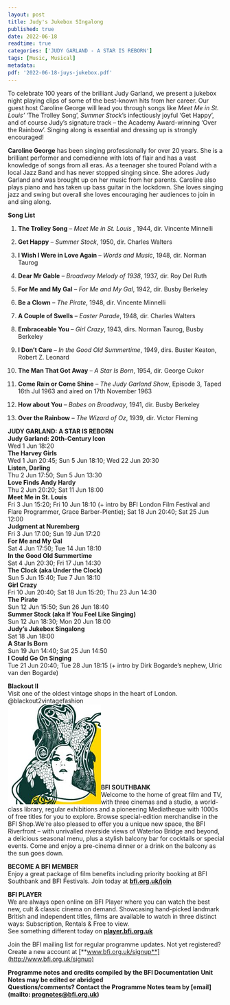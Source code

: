 ```yaml
---
layout: post
title: Judy's Jukebox SIngalong
published: true
date: 2022-06-18
readtime: true
categories: ['JUDY GARLAND - A STAR IS REBORN']
tags: [Music, Musical]
metadata:
pdf: '2022-06-18-juys-jukebox.pdf'
---
```


To celebrate 100 years of the brilliant Judy Garland, we present a jukebox night playing clips of some of the best-known hits from her career. Our guest host Caroline George will lead you through songs like _Meet Me in St. Louis’_ ‘The Trolley Song’, _Summer_ _Stock_’s infectiously joyful ‘Get Happy’, and of course Judy’s signature track – the Academy Award-winning ‘Over the Rainbow’. Singing along is essential and dressing up is strongly encouraged!

**Caroline George** has been singing professionally for over 20 years. She is a brilliant performer and comedienne with lots of flair and has a vast knowledge of songs from all eras. As a teenager she toured Poland with a local Jazz Band and has never stopped singing since. She adores Judy Garland and was brought up on her music from her parents. Caroline also plays piano and has taken up bass guitar in the lockdown. She loves singing jazz and swing but overall she loves encouraging her audiences to join in and sing along.

**Song List**

1. **The Trolley Song** – _Meet Me in St. Louis_ , 1944, dir. Vincente Minnelli

2. **Get Happy** – _Summer Stock_, 1950, dir. Charles Walters

3. **I Wish I Were in Love Again** – _Words and Music_, 1948, dir. Norman Taurog

4. **Dear Mr Gable** – _Broadway Melody of 1938_, 1937, dir. Roy Del Ruth

5. **For Me and My Gal** – _For Me and My Gal_, 1942, dir. Busby Berkeley

6. **Be a Clown** – _The Pirate_, 1948, dir. Vincente Minnelli

7. **A Couple of Swells** – _Easter Parade_, 1948, dir. Charles Walters

8. **Embraceable You** – _Girl Crazy_, 1943, dirs. Norman Taurog, Busby Berkeley

9. **I Don’t Care** – _In the Good Old Summertime_, 1949, dirs. Buster Keaton, Robert Z. Leonard

10. **The Man That Got Away** – _A Star Is Born_, 1954, dir. George Cukor

11. **Come Rain or Come Shine** – _The Judy Garland Show_, Episode 3, Taped 16th Jul 1963 and aired on 17th November 1963

12. **How about You** – _Babes on Broadway_, 1941, dir. Busby Berkeley

13. **Over the Rainbow** – _The Wizard of Oz_, 1939, dir. Victor Fleming



**JUDY GARLAND: A STAR IS REBORN**<br>
**Judy Garland: 20th-Century Icon**<br>
Wed 1 Jun 18:20<br>
**The Harvey Girls**<br>
Wed 1 Jun 20:45; Sun 5 Jun 18:10; Wed 22 Jun 20:30<br>
**Listen, Darling**<br>
Thu 2 Jun 17:50; Sun 5 Jun 13:30<br>
**Love Finds Andy Hardy**<br>
Thu 2 Jun 20:20; Sat 11 Jun 18:00<br>
**Meet Me in St. Louis**<br>
Fri 3 Jun 15:20; Fri 10 Jun 18:10 (+ intro by BFI London Film Festival and Flare Programmer, Grace Barber-Plentie); Sat 18 Jun 20:40; Sat 25 Jun 12:00<br>
**Judgment at Nuremberg**<br>
Fri 3 Jun 17:00; Sun 19 Jun 17:20<br>
**For Me and My Gal**<br>
Sat 4 Jun 17:50; Tue 14 Jun 18:10<br>
**In the Good Old Summertime**<br>
Sat 4 Jun 20:30; Fri 17 Jun 14:30<br>
**The Clock (aka Under the Clock)**<br>
Sun 5 Jun 15:40; Tue 7 Jun 18:10<br>
**Girl Crazy**<br>
Fri 10 Jun 20:40; Sat 18 Jun 15:20; Thu 23 Jun 14:30<br>
**The Pirate**<br>
Sun 12 Jun 15:50; Sun 26 Jun 18:40<br>
**Summer Stock (aka If You Feel Like Singing)**<br>
Sun 12 Jun 18:30; Mon 20 Jun 18:00<br>
**Judy’s Jukebox Singalong**<br>
Sat 18 Jun 18:00<br>
**A Star Is Born**<br>
Sun 19 Jun 14:40; Sat 25 Jun 14:50<br>
**I Could Go On Singing**<br>
Tue 21 Jun 20:40; Tue 28 Jun 18:15 (+ intro by Dirk Bogarde’s nephew, Ulric van den Bogarde)<br>


**Blackout II**<br>
Visit one of the oldest vintage shops in the heart of London.<br>
@blackout2vintagefashion<br>
<img style="float: left;" src="/img/blackout3.jpg"><br><br>
<br><br><br><br><br><br><br><br>

**BFI SOUTHBANK**  
Welcome to the home of great film and TV, with three cinemas and a studio, a world-class library, regular exhibitions and a pioneering Mediatheque with 1000s of free titles for you to explore. Browse special-edition merchandise in the BFI Shop.We&#39;re also pleased to offer you a unique new space, the BFI Riverfront – with unrivalled riverside views of Waterloo Bridge and beyond, a delicious seasonal menu, plus a stylish balcony bar for cocktails or special events. Come and enjoy a pre-cinema dinner or a drink on the balcony as the sun goes down.  

**BECOME A BFI MEMBER**  
Enjoy a great package of film benefits including priority booking at BFI Southbank and BFI Festivals. Join today at [**bfi.org.uk/join**](http://www.bfi.org.uk/join)  

**BFI PLAYER**  
 We are always open online on BFI Player where you can watch the best new, cult &amp; classic cinema on demand. Showcasing hand-picked landmark British and independent titles, films are available to watch in three distinct ways: Subscription, Rentals &amp; Free to view.<br> 
See something different today on [**player.bfi.org.uk**](https://player.bfi.org.uk/)

Join the BFI mailing list for regular programme updates. Not yet registered? Create a new account at [**www.bfi.org.uk/signup**](http://www.bfi.org.uk/signup)

**Programme notes and credits compiled by the BFI Documentation Unit  
Notes may be edited or abridged  
Questions/comments? Contact the Programme Notes team by [email](mailto: prognotes@bfi.org.uk)**

